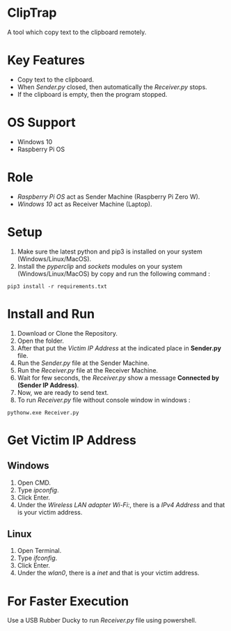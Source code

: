 # ClipTrap
A tool which copy text to the clipboard remotely.

# Key Features
- Copy text to the clipboard.
- When *Sender.py* closed, then automatically the *Receiver.py* stops.
- If the clipboard is empty, then the program stopped.

# OS Support
- Windows 10
- Raspberry Pi OS

# Role
- *Raspberry Pi OS* act as Sender Machine (Raspberry Pi Zero W).
- *Windows 10* act as Receiver Machine (Laptop).

# Setup
1. Make sure the latest python and pip3 is installed on your system (Windows/Linux/MacOS).<br>
2. Install the *pyperclip* and *sockets* modules on your system (Windows/Linux/MacOS) by copy and run the following command :<br>

```
pip3 install -r requirements.txt
```

# Install and Run
1. Download or Clone the Repository.
2. Open the folder.
3. After that put the *Victim IP Address* at the indicated place in **Sender.py** file.
4. Run the *Sender.py* file at the Sender Machine.
5. Run the *Receiver.py* file at the Receiver Machine.
6. Wait for few seconds, the *Receiver.py* show a message **Connected by (Sender IP Address)**.
7. Now, we are ready to send text.
8. To run *Receiver.py* file without console window in windows :

```
pythonw.exe Receiver.py
```
# Get Victim IP Address

## Windows
1. Open CMD.
2. Type *ipconfig*.
3. Click Enter.
4. Under the *Wireless LAN adapter Wi-Fi:*, there is a *IPv4 Address* and that is your victim address.

## Linux
1. Open Terminal.
2. Type *ifconfig*.
3. Click Enter.
4. Under the *wlan0*, there is a *inet* and that is your victim address.

# For Faster Execution
Use a USB Rubber Ducky to run *Receiver.py* file using powershell.
